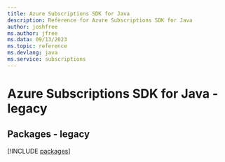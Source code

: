 ```yaml
---
title: Azure Subscriptions SDK for Java
description: Reference for Azure Subscriptions SDK for Java
author: joshfree
ms.author: jfree
ms.data: 09/13/2023
ms.topic: reference
ms.devlang: java
ms.service: subscriptions
---
```

# Azure Subscriptions SDK for Java - legacy
## Packages - legacy
[!INCLUDE [packages](subscriptions-index.md)]